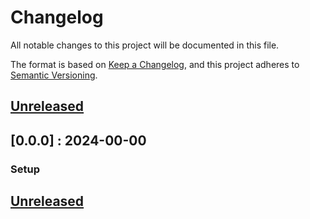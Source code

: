# Changelog

All notable changes to this project will be documented in this file.

The format is based on [Keep a Changelog](https://keepachangelog.com),
and this project adheres to [Semantic Versioning](https://semver.org).

## [Unreleased]

## [0.0.0] : 2024-00-00

### Setup

## [Unreleased]
[unreleased]: https://github.com/ninjadanray/Q/branch/development#diff
